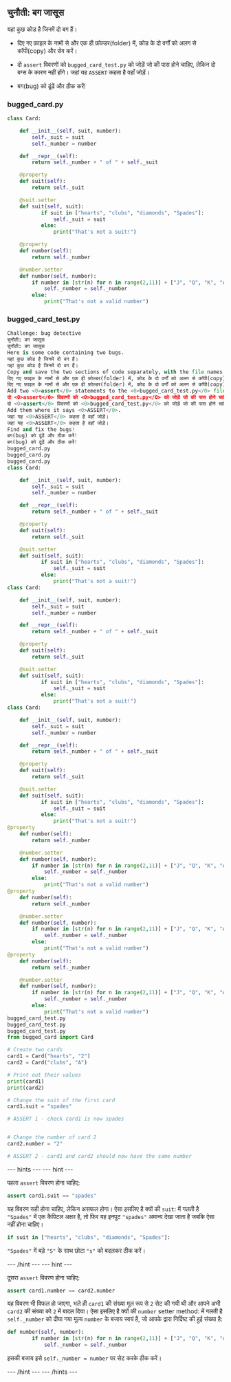 ## चुनौती: बग जासूस

यहां कुछ कोड है जिनमें दो बग हैं।

+ दिए गए फ़ाइल के नामों से और एक ही फ़ोल्डर(folder) में, कोड के दो वर्गों को अलग से कॉपी(copy) और सेव करें।

+ दो `assert` विवरणों को `bugged_card_test.py` को जोड़ें जो की पास होने चाहिए, लेकिन दो बग्स के कारण नहीं होंगे। जहां यह `ASSERT` कहता है वहाँ जोड़ें।

+ बग(bug) को ढूंढें और ठीक करें!

### bugged_card.py

```python
class Card:

    def __init__(self, suit, number):
        self._suit = suit
        self._number = number

    def __repr__(self):
        return self._number + " of " + self._suit

    @property
    def suit(self):
        return self._suit

    @suit.setter
    def suit(self, suit):
           if suit in ["hearts", "clubs", "diamonds", "Spades"]:
               self._suit = suit
           else:
               print("That's not a suit!")

    @property
    def number(self):
        return self._number

    @number.setter
    def number(self, number):
        if number in [str(n) for n in range(2,11)] + ["J", "Q", "K", "A"]:
            self._number = self._number
        else:
            print("That's not a valid number")

```

### bugged_card_test.py

```python
Challenge: bug detective
चुनौती: बग जासूस
चुनौती: बग जासूस
Here is some code containing two bugs.
यहां कुछ कोड है जिनमें दो बग हैं।
यहां कुछ कोड है जिनमें दो बग हैं।
Copy and save the two sections of code separately, with the file names given and in the same folder.
दिए गए फ़ाइल के नामों से और एक ही फ़ोल्डर(folder) में, कोड के दो वर्गों को अलग से कॉपी(copy) और सेव करें।
दिए गए फ़ाइल के नामों से और एक ही फ़ोल्डर(folder) में, कोड के दो वर्गों को अलग से कॉपी(copy) और सेव करें।
Add two <0>assert</0> statements to the <0>bugged_card_test.py</0> file which should pass, but don't, because of the two bugs.
दो <0>assert</0> विवरणों को <0>bugged_card_test.py</0> को जोड़ें जो की पास होने चाहिए, लेकिन दो बग्स के कारण नहीं होंगे।
दो <0>assert</0> विवरणों को <0>bugged_card_test.py</0> को जोड़ें जो की पास होने चाहिए, लेकिन दो बग्स के कारण नहीं होंगे।
Add them where it says <0>ASSERT</0>.
जहां यह <0>ASSERT</0> कहता है वहाँ जोड़ें।
जहां यह <0>ASSERT</0> कहता है वहाँ जोड़ें।
Find and fix the bugs!
बग(bug) को ढूंढें और ठीक करें!
बग(bug) को ढूंढें और ठीक करें!
bugged_card.py
bugged_card.py
bugged_card.py
class Card:

    def __init__(self, suit, number):
        self._suit = suit
        self._number = number

    def __repr__(self):
        return self._number + " of " + self._suit

    @property
    def suit(self):
        return self._suit

    @suit.setter
    def suit(self, suit):
           if suit in ["hearts", "clubs", "diamonds", "Spades"]:
               self._suit = suit
           else:
               print("That's not a suit!")
class Card:

    def __init__(self, suit, number):
        self._suit = suit
        self._number = number

    def __repr__(self):
        return self._number + " of " + self._suit

    @property
    def suit(self):
        return self._suit

    @suit.setter
    def suit(self, suit):
           if suit in ["hearts", "clubs", "diamonds", "Spades"]:
               self._suit = suit
           else:
               print("That's not a suit!")
class Card:

    def __init__(self, suit, number):
        self._suit = suit
        self._number = number

    def __repr__(self):
        return self._number + " of " + self._suit

    @property
    def suit(self):
        return self._suit

    @suit.setter
    def suit(self, suit):
           if suit in ["hearts", "clubs", "diamonds", "Spades"]:
               self._suit = suit
           else:
               print("That's not a suit!")
@property
    def number(self):
        return self._number

    @number.setter
    def number(self, number):
        if number in [str(n) for n in range(2,11)] + ["J", "Q", "K", "A"]:
            self._number = self._number
        else:
            print("That's not a valid number")
@property
    def number(self):
        return self._number

    @number.setter
    def number(self, number):
        if number in [str(n) for n in range(2,11)] + ["J", "Q", "K", "A"]:
            self._number = self._number
        else:
            print("That's not a valid number")
@property
    def number(self):
        return self._number

    @number.setter
    def number(self, number):
        if number in [str(n) for n in range(2,11)] + ["J", "Q", "K", "A"]:
            self._number = self._number
        else:
            print("That's not a valid number")
bugged_card_test.py
bugged_card_test.py
bugged_card_test.py
from bugged_card import Card

# Create two cards
card1 = Card("hearts", "2")
card2 = Card("clubs", "A")

# Print out their values
print(card1)
print(card2)

# Change the suit of the first card
card1.suit = "spades"

# ASSERT 1 - check card1 is now spades


# Change the number of card 2
card2.number = "2"

# ASSERT 2 - card1 and card2 should now have the same number

```

--- hints --- --- hint ---

पहला `assert` विवरण होना चाहिए:

```Python
assert card1.suit == "spades"
```

यह विवरण सही होना चाहिए, लेकिन असफल होगा। ऐसा इसलिए है क्यों की `suit`: में गलती है `"Spades"` में एक कैपिटल अक्षर है, तो फिर यह इनपुट `"spades"` अमान्य देखा जाता है जबकि ऐसा नहीं होना चाहिए।

```Python
if suit in ["hearts", "clubs", "diamonds", "Spades"]:
```

`"Spades"` में बड़े `"S"` के साथ छोटा `"s"` को बदलकर ठीक करें।

--- /hint --- --- hint ---

दूसरा `assert` विवरण होना चाहिए:

```python
assert card1.number == card2.number
```

यह विवरण भी विफल हो जाएगा, भले ही `card1` की संख्या मूल रूप से `2` सेट की गयी थी और आपने अभी `card2` की संख्या को `2` में बादल दिया। ऐसा इसलिए है क्यों की `number` setter method: में गलती है `self._number` को दीया गया मूल्य `number` के बजाय स्वयं है, जो आपके द्वारा निर्दिष्ट की हुई संख्या है:

```Python
def number(self, number):
        if number in [str(n) for n in range(2,11)] + ["J", "Q", "K", "A"]:
            self._number = self._number
```

इसकी बजाय इसे `self._number = number` पर सेट करके ठीक करें।

--- /hint --- --- /hints ---
